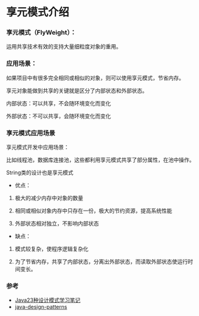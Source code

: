 # 享元模式介绍

### 享元模式（FlyWeight）：

运用共享技术有效的支持大量细粒度对象的重用。

### 应用场景：

如果项目中有很多完全相同或相似的对象，则可以使用享元模式，节省内存。

享元对象能做到共享的关键就是区分了内部状态和外部状态。

内部状态：可以共享，不会随环境变化而变化

外部状态：不可以共享，会随环境变化而变化

### 享元模式应用场景

享元模式开发中应用场景：

比如线程池，数据库连接池，这些都利用享元模式共享了部分属性，在池中操作。

String类的设计也是享元模式

* 优点：

1. 极大的减少内存中对象的数量

2. 相同或相似对象内存中只存在一份，极大的节约资源，提高系统性能

3. 外部状态相对独立，不影响内部状态

* 缺点：

1. 模式较复杂，使程序逻辑复杂化

2. 为了节省内存，共享了内部状态，分离出外部状态，而读取外部状态使运行时间变长。

### 参考

* [Java23种设计模式学习笔记](http://www.cnblogs.com/meet/p/5116504.html)
* [java-design-patterns](https://github.com/iluwatar/java-design-patterns)
